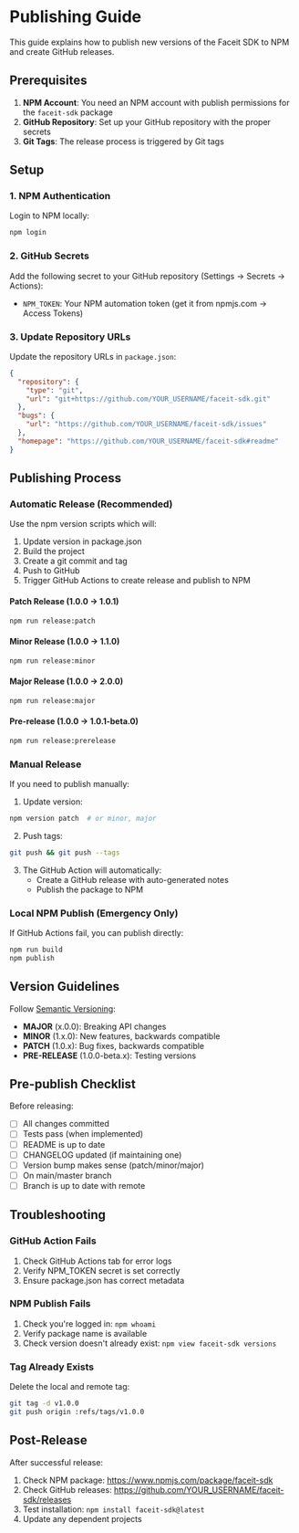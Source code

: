 # Publishing Guide

This guide explains how to publish new versions of the Faceit SDK to NPM and create GitHub releases.

## Prerequisites

1. **NPM Account**: You need an NPM account with publish permissions for the `faceit-sdk` package
2. **GitHub Repository**: Set up your GitHub repository with the proper secrets
3. **Git Tags**: The release process is triggered by Git tags

## Setup

### 1. NPM Authentication

Login to NPM locally:
```bash
npm login
```

### 2. GitHub Secrets

Add the following secret to your GitHub repository (Settings → Secrets → Actions):
- `NPM_TOKEN`: Your NPM automation token (get it from npmjs.com → Access Tokens)

### 3. Update Repository URLs

Update the repository URLs in `package.json`:
```json
{
  "repository": {
    "type": "git",
    "url": "git+https://github.com/YOUR_USERNAME/faceit-sdk.git"
  },
  "bugs": {
    "url": "https://github.com/YOUR_USERNAME/faceit-sdk/issues"
  },
  "homepage": "https://github.com/YOUR_USERNAME/faceit-sdk#readme"
}
```

## Publishing Process

### Automatic Release (Recommended)

Use the npm version scripts which will:
1. Update version in package.json
2. Build the project
3. Create a git commit and tag
4. Push to GitHub
5. Trigger GitHub Actions to create release and publish to NPM

#### Patch Release (1.0.0 → 1.0.1)
```bash
npm run release:patch
```

#### Minor Release (1.0.0 → 1.1.0)
```bash
npm run release:minor
```

#### Major Release (1.0.0 → 2.0.0)
```bash
npm run release:major
```

#### Pre-release (1.0.0 → 1.0.1-beta.0)
```bash
npm run release:prerelease
```

### Manual Release

If you need to publish manually:

1. Update version:
```bash
npm version patch  # or minor, major
```

2. Push tags:
```bash
git push && git push --tags
```

3. The GitHub Action will automatically:
   - Create a GitHub release with auto-generated notes
   - Publish the package to NPM

### Local NPM Publish (Emergency Only)

If GitHub Actions fail, you can publish directly:

```bash
npm run build
npm publish
```

## Version Guidelines

Follow [Semantic Versioning](https://semver.org/):

- **MAJOR** (x.0.0): Breaking API changes
- **MINOR** (1.x.0): New features, backwards compatible
- **PATCH** (1.0.x): Bug fixes, backwards compatible
- **PRE-RELEASE** (1.0.0-beta.x): Testing versions

## Pre-publish Checklist

Before releasing:

- [ ] All changes committed
- [ ] Tests pass (when implemented)
- [ ] README is up to date
- [ ] CHANGELOG updated (if maintaining one)
- [ ] Version bump makes sense (patch/minor/major)
- [ ] On main/master branch
- [ ] Branch is up to date with remote

## Troubleshooting

### GitHub Action Fails

1. Check GitHub Actions tab for error logs
2. Verify NPM_TOKEN secret is set correctly
3. Ensure package.json has correct metadata

### NPM Publish Fails

1. Check you're logged in: `npm whoami`
2. Verify package name is available
3. Check version doesn't already exist: `npm view faceit-sdk versions`

### Tag Already Exists

Delete the local and remote tag:
```bash
git tag -d v1.0.0
git push origin :refs/tags/v1.0.0
```

## Post-Release

After successful release:

1. Check NPM package: https://www.npmjs.com/package/faceit-sdk
2. Check GitHub releases: https://github.com/YOUR_USERNAME/faceit-sdk/releases
3. Test installation: `npm install faceit-sdk@latest`
4. Update any dependent projects